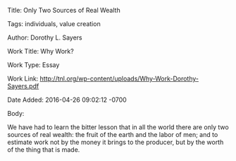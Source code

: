 Title:  Only Two Sources of Real Wealth

Tags:   individuals, value creation

Author: Dorothy L. Sayers

Work Title: Why Work?

Work Type: Essay

Work Link: http://tnl.org/wp-content/uploads/Why-Work-Dorothy-Sayers.pdf

Date Added: 2016-04-26 09:02:12 -0700

Body: 

We have had to learn the bitter lesson that in all the world there are only two sources of real wealth: the fruit of the earth and the labor of men; and to estimate work not by the money it brings to the producer, but by the worth of the thing that is made.

